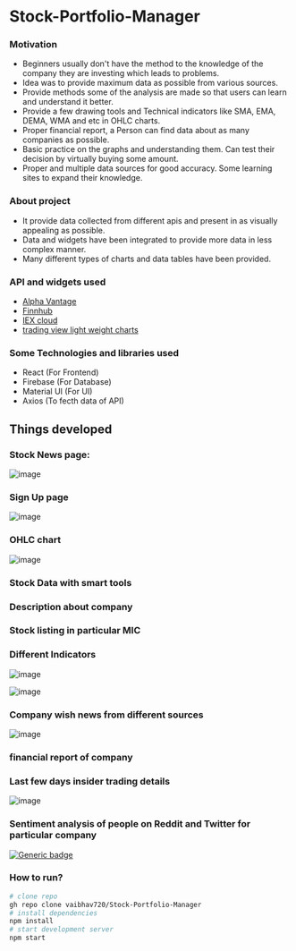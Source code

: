 # Stock-Portfolio-Manager


### Motivation


- Beginners usually don't have the method to the knowledge of the company they are investing which leads to problems.
- Idea was to provide maximum data as possible from various sources. 
- Provide methods some of the analysis are made so that users can learn and understand it better. 
- Provide a few drawing tools and Technical indicators like SMA, EMA, DEMA, WMA and etc in OHLC charts.
- Proper financial report, a Person can find data about as many companies as possible. 
- Basic practice on the graphs and understanding them. Can test their decision by virtually buying some amount.
- Proper and multiple data sources for good accuracy. Some learning sites to expand their knowledge.



### About project

- It provide data collected from different apis and present in as visually appealing as possible.
- Data and widgets have been integrated to provide more data in less complex manner.
- Many different types of charts and data tables have been provided.


### API and widgets  used

- [Alpha Vantage](https://www.alphavantage.co/documentation/)
- [Finnhub](https://finnhub.io/docs/api/websocket-trades)
- [IEX cloud](https://iexcloud.io/docs/api/)
- [trading view light weight charts](https://www.tradingview.com/)


### Some Technologies and libraries used

- React (For Frontend)
- Firebase (For Database)
- Material UI (For UI)
- Axios (To fecth data of API)

## Things developed

### Stock News page:

![image](https://user-images.githubusercontent.com/56918464/163449582-727cf43f-683f-421b-b9cc-f0f930030949.png)

### Sign Up page

![image](https://user-images.githubusercontent.com/56918464/163450012-2f6d8f10-d5cc-419e-a6bb-4e08cda8cad3.png)

### OHLC chart

![image](https://user-images.githubusercontent.com/56918464/163514241-c19a101f-36e4-46c0-966f-38b53bc7ea6b.png)

### Stock Data with smart tools

### Description about company

### Stock listing in particular MIC

### Different Indicators
![image](https://user-images.githubusercontent.com/56918464/163514301-d4dbcc2b-771b-4748-b1c6-c71026c215c3.png)

![image](https://user-images.githubusercontent.com/56918464/163514340-2141b50e-007d-4e97-b8ea-bf3bf14625aa.png)


### Company wish news from different sources

![image](https://user-images.githubusercontent.com/56918464/163514415-8a88b7f3-dc90-4339-acc1-18a0d32878e8.png)


### financial report of company

### Last few days insider trading details
![image](https://user-images.githubusercontent.com/56918464/163514483-252e2bdf-91cf-4ac5-9484-af648e59e39d.png)


### Sentiment analysis of people on Reddit and Twitter for particular company

[![Generic badge](https://img.shields.io/badge/LinkedIn-Connect-blue.svg?style=for-the-badge&logo=linkedin&logoColor=white)](https://www.linkedin.com/in/vaibhav-parikh-9b13b61a3/)


### How to run?

``` bash
# clone repo
gh repo clone vaibhav720/Stock-Portfolio-Manager
# install dependencies
npm install
# start development server
npm start
```


